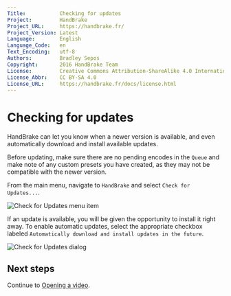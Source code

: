 ```yaml
---
Title:           Checking for updates
Project:         HandBrake
Project_URL:     https://handbrake.fr/
Project_Version: Latest
Language:        English
Language_Code:   en
Text_Encoding:   utf-8
Authors:         Bradley Sepos
Copyright:       2016 HandBrake Team
License:         Creative Commons Attribution-ShareAlike 4.0 International
License_Abbr:    CC BY-SA 4.0
License_URL:     https://handbrake.fr/docs/license.html
---
```


Checking for updates
====================

HandBrake can let you know when a newer version is available, and even automatically download and install available updates.

Before updating, make sure there are no pending encodes in the `Queue` and make note of any custom presets you have created, as they may not be compatible with the newer version.

From the main menu, navigate to `HandBrake` and select `Check for Updates...`.

![Check for Updates menu item](../images/check-for-updates-menu-item.png)

If an update is available, you will be given the opportunity to install it right away. To enable automatic updates, select the appropriate checkbox labeled `Automatically download and install updates in the future`.

![Check for Updates dialog](../images/check-for-updates.png)

## Next steps

Continue to [Opening a video](../workflow/open-video.html).
